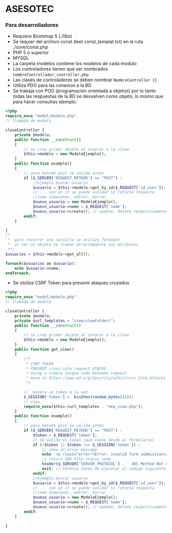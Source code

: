 # ASESOTEC 


### Para desarrolladores

- Requiere Bootstrap 5 (./libs)
- Se requier del archivo const (leet const_templat.txt) en la ruta ./core/const.php
- PHP 5 o superior
- MYSQL
- La carpeta modelos contiene los modelos de cada modulo 
- Los controladores tienen que ser nombrados ``` nombreControllador_controller.php ```
- Las clases de controladores se deben nombrar ``` NombreController {}  ```
- Utiliza PDO para las conexion a la BD
- Se trabaja con POO (programación orientada a objetos) por lo tanto todas las respuestas de la BD se devuelven como objeto, lo mismo que para hacer consultas
ejemplo:
```php
<?php 
require_once "model/modelo.php"
// llamada de modelo

claseController {
    private $modelo;
    public function __construct()
    {
        // se crea primer objeto al invocar a la clase
        $this->modelo = new ModeloEjemplo();
    }
    public function example()
    {
        // para metodo post se valida antes
        if ($_SERVER['REQUEST_METHOD'] == "POST") :
            //ejemplo buscar usuario
            $usuario = $this->modelo->get_by_id($_REQUEST['id_user']);
            // ... con un if se puede validar si retorna respesta
            //como almacenar, editar, borrar
            $nuevo_usuario = new ModeloEjemplo();
            $nuevo_usuario->name = $_REQUEST['name'];
            $nuevo_usuario->create(); // update, delete respectivamente
        endif;
    }

} 
/*
 *  para recorrer una consulta se utiliza foreaach
 *  al ser un objeto se llaman directamaente sus atributos
 **/
$usuarios = $this->modelo->get_all();

foreach($usuarios as $usuario):
    echo $usuario->name;
endforeach;
```

- Se utuliza CSRF Token para prevenir ataques cruzados

```php
<?php 
require_once "model/modelo.php"
// llamada de modelo

claseController {
    private $modelo;
    private $url_templates = "view/viewFolder/";
    public function __construct()
    {
        // se crea primer objeto al invocar a la clase
        $this->modelo = new ModeloEjemplo();
    }
    public function get_view()
    {
        /** 
         * CSRF TOKEN
         * PREVENT cross-site request ATACKS
         * Using a simple unique code between request 
         * more in https://www.w3.org/Security/wiki/Cross_Site_Attacks
         */

        //  Genera un token a la vez
        $_SESSION['token'] =  bin2hex(random_bytes(35));
        // view
        require_once($this->url_templates . "new_view.php");
    }
    public function example()
    {
        // para metodo post se valida antes
        if ($_SERVER['REQUEST_METHOD'] == "POST") :
            $token = $_REQUEST['token'];
            // Se valida el token (que viene desde el formulario)
            if (!$token || $token !== $_SESSION['token']) :
                // show an error message 
                echo '<p class="error">Error: invalid form submission</p>';
                // return 405 http status code
                header($_SERVER['SERVER_PROTOCOL'] . ' 405 Method Not Allowed');
                exit; // termina nates de ejecutar el codigo siguiente
            endif;
            //ejemplo buscar usuario
            $usuario = $this->modelo->get_by_id($_REQUEST['id_user']);
            // ... con un if se puede validar si retorna respesta
            //como almacenar, editar, borrar
            $nuevo_usuario = new ModeloEjemplo();
            $nuevo_usuario->name = $_REQUEST['name'];
            $nuevo_usuario->create(); // update, delete respectivamente
        endif;
    }

} 

```